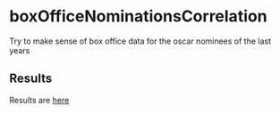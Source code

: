 # boxOfficeNominationsCorrelation
Try to make sense of box office data for the oscar nominees of the last years

## Results

Results are [here](https://github.com/OscarPrediction1/boxOfficeNominationsCorrelation/blob/master/results.csv)
